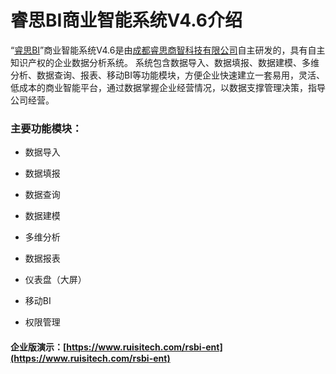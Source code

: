 # 睿思BI商业智能系统V4.6介绍

“[睿思BI](http://www.ruisitech.com/product.html)”商业智能系统V4.6是由[成都睿思商智科技有限公司](http://www.ruisibi.cn)自主研发的，具有自主知识产权的企业数据分析系统。 系统包含数据导入、数据填报、数据建模、多维分析、数据查询、报表、移动BI等功能模块，方便企业快速建立一套易用，灵活、低成本的商业智能平台，通过数据掌握企业经营情况，以数据支撑管理决策，指导公司经营。

### 主要功能模块：

* 数据导入

* 数据填报

* 数据查询

* 数据建模

* 多维分析

* 数据报表

* 仪表盘（大屏）

* 移动BI

* 权限管理

#### 企业版演示：[https://www.ruisitech.com/rsbi-ent](https://www.ruisitech.com/rsbi-ent)



